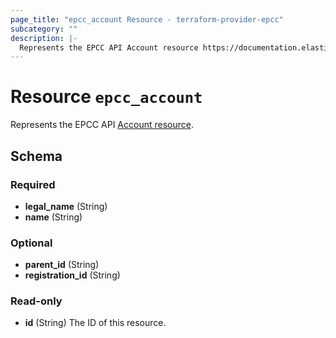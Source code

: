 ```yaml
---
page_title: "epcc_account Resource - terraform-provider-epcc"
subcategory: ""
description: |-
  Represents the EPCC API Account resource https://documentation.elasticpath.com/commerce-cloud/docs/api/account-management/accounts/index.html#the-account-object.
---
```


# Resource `epcc_account`

Represents the EPCC API [Account resource](https://documentation.elasticpath.com/commerce-cloud/docs/api/account-management/accounts/index.html#the-account-object).



## Schema

### Required

- **legal_name** (String)
- **name** (String)

### Optional

- **parent_id** (String)
- **registration_id** (String)

### Read-only

- **id** (String) The ID of this resource.


